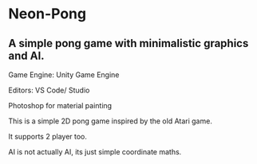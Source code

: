 # Neon-Pong
## A simple pong game with minimalistic graphics and AI.

Game Engine: Unity Game Engine

Editors: VS Code/ Studio

Photoshop for material painting

This is a simple 2D pong game inspired by the old Atari game. 

It supports 2 player too. 

AI is not actually AI, its just simple coordinate maths.
